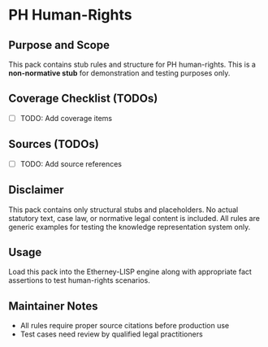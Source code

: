 # PH Human-Rights

## Purpose and Scope

This pack contains stub rules and structure for PH human-rights. This is a **non-normative stub** for demonstration and testing purposes only.

## Coverage Checklist (TODOs)

- [ ] TODO: Add coverage items

## Sources (TODOs)

- [ ] TODO: Add source references

## Disclaimer

This pack contains only structural stubs and placeholders. No actual statutory text, case law, or normative legal content is included. All rules are generic examples for testing the knowledge representation system only.

## Usage

Load this pack into the Etherney-LISP engine along with appropriate fact assertions to test human-rights scenarios.

## Maintainer Notes

- All rules require proper source citations before production use
- Test cases need review by qualified legal practitioners
